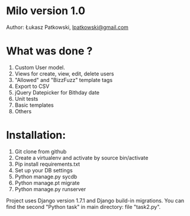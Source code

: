 
Milo version 1.0
====
Author: Łukasz Patkowski, lpatkowski@gmail.com


What was done ? 
====


1. Custom User model.
2. Views for create, view, edit, delete users
3. "Allowed" and "BizzFuzz" template tags
4. Export to CSV
5. jQuery Datepicker for Bithday date
6. Unit tests
7. Basic templates
8. Others

Installation:
====

1. Git clone from github
2. Create a virtualenv and activate by source bin/activate
3. Pip install requirements.txt
4. Set up your DB settings
5. Python manage.py sycdb
6. Python manage.pt migrate
7. Python manage.py runserver

Project uses Django version 1.7.1 and Django build-in migrations.
You can find the second "Python task" in main directory: file "task2.py".


